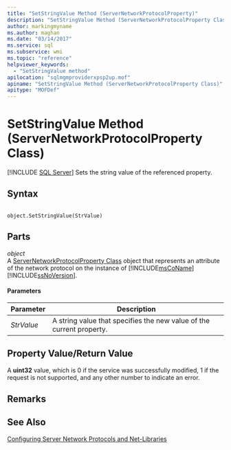 ```yaml
---
title: "SetStringValue Method (ServerNetworkProtocolProperty)"
description: "SetStringValue Method (ServerNetworkProtocolProperty Class)"
author: markingmyname
ms.author: maghan
ms.date: "03/14/2017"
ms.service: sql
ms.subservice: wmi
ms.topic: "reference"
helpviewer_keywords:
  - "SetStringValue method"
apilocation: "sqlmgmproviderxpsp2up.mof"
apiname: "SetStringValue Method (ServerNetworkProtocolProperty Class)"
apitype: "MOFDef"
---
```

# SetStringValue Method (ServerNetworkProtocolProperty Class)
[!INCLUDE [SQL Server](../../../includes/applies-to-version/sqlserver.md)]
  Sets the string value of the referenced property.  
  
## Syntax  
  
```  
  
object.SetStringValue(StrValue)  
```  
  
## Parts  
 *object*  
 A [ServerNetworkProtocolProperty Class](../../../relational-databases/wmi-provider-configuration-classes/servernetworkprotocolproperty-class/servernetworkprotocolproperty-class.md) object that represents an attribute of the network protocol on the instance of [!INCLUDE[msCoName](../../../includes/msconame-md.md)] [!INCLUDE[ssNoVersion](../../../includes/ssnoversion-md.md)].  
  
#### Parameters  
  
|Parameter|Description|  
|---------------|-----------------|  
|*StrValue*|A string value that specifies the new value of the current property.|  
  
## Property Value/Return Value  
 A **uint32** value, which is 0 if the service was successfully modified, 1 if the request is not supported, and any other number to indicate an error.  
  
## Remarks  
  
## See Also  
 [Configuring Server Network Protocols and Net-Libraries](https://msdn.microsoft.com/library/ms177485\(v=sql.100\).aspx)  
  
  
